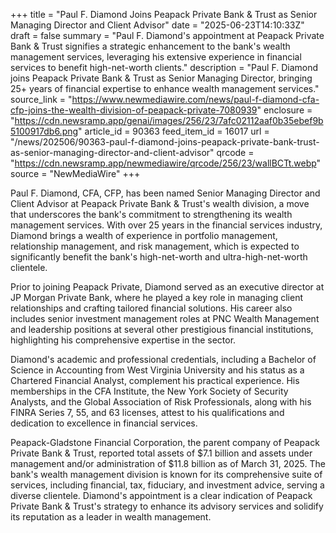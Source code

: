 +++
title = "Paul F. Diamond Joins Peapack Private Bank & Trust as Senior Managing Director and Client Advisor"
date = "2025-06-23T14:10:33Z"
draft = false
summary = "Paul F. Diamond's appointment at Peapack Private Bank & Trust signifies a strategic enhancement to the bank's wealth management services, leveraging his extensive experience in financial services to benefit high-net-worth clients."
description = "Paul F. Diamond joins Peapack Private Bank & Trust as Senior Managing Director, bringing 25+ years of financial expertise to enhance wealth management services."
source_link = "https://www.newmediawire.com/news/paul-f-diamond-cfa-cfp-joins-the-wealth-division-of-peapack-private-7080939"
enclosure = "https://cdn.newsramp.app/genai/images/256/23/7afc02112aaf0b35ebef9b5100917db6.png"
article_id = 90363
feed_item_id = 16017
url = "/news/202506/90363-paul-f-diamond-joins-peapack-private-bank-trust-as-senior-managing-director-and-client-advisor"
qrcode = "https://cdn.newsramp.app/newmediawire/qrcode/256/23/wallBCTt.webp"
source = "NewMediaWire"
+++

<p>Paul F. Diamond, CFA, CFP, has been named Senior Managing Director and Client Advisor at Peapack Private Bank & Trust's wealth division, a move that underscores the bank's commitment to strengthening its wealth management services. With over 25 years in the financial services industry, Diamond brings a wealth of experience in portfolio management, relationship management, and risk management, which is expected to significantly benefit the bank's high-net-worth and ultra-high-net-worth clientele.</p><p>Prior to joining Peapack Private, Diamond served as an executive director at JP Morgan Private Bank, where he played a key role in managing client relationships and crafting tailored financial solutions. His career also includes senior investment management roles at PNC Wealth Management and leadership positions at several other prestigious financial institutions, highlighting his comprehensive expertise in the sector.</p><p>Diamond's academic and professional credentials, including a Bachelor of Science in Accounting from West Virginia University and his status as a Chartered Financial Analyst, complement his practical experience. His memberships in the CFA Institute, the New York Society of Security Analysts, and the Global Association of Risk Professionals, along with his FINRA Series 7, 55, and 63 licenses, attest to his qualifications and dedication to excellence in financial services.</p><p>Peapack-Gladstone Financial Corporation, the parent company of Peapack Private Bank & Trust, reported total assets of $7.1 billion and assets under management and/or administration of $11.8 billion as of March 31, 2025. The bank's wealth management division is known for its comprehensive suite of services, including financial, tax, fiduciary, and investment advice, serving a diverse clientele. Diamond's appointment is a clear indication of Peapack Private Bank & Trust's strategy to enhance its advisory services and solidify its reputation as a leader in wealth management.</p>